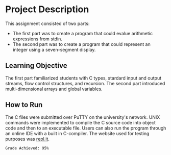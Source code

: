 # Project Description
This assignment consisted of two parts:
* The first part was to create a program that could evalue arithmetic expressions from stdin.
* The second part was to create a program that could represent an integer using a seven-segment display.

## Learning Objective
The first part familiarized students with C types, stardard input and output streams, flow control structures, and recursion.
The second part introduced multi-dimensional arrays and global variables.

## How to Run
The C files were submitted over PuTTY on the university's network. UNIX commands were implemented to compile the C source code into object code and then to an executable file. Users can also run the program through an online IDE with a built in C-compiler. The website used for testing purposes was [repl.it](repl.it/~).

```
Grade Achieved: 95%
```

